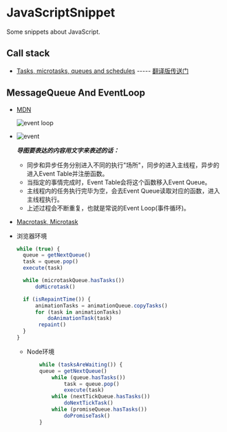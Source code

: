 # JavaScriptSnippet
Some snippets about JavaScript.



## Call stack


* [Tasks, microtasks, queues and schedules](https://jakearchibald.com/2015/tasks-microtasks-queues-and-schedules/)	-----	[翻译版传送门](https://segmentfault.com/a/1190000014940904#articleHeader7)


## MessageQueue And EventLoop

* [MDN](https://developer.mozilla.org/zh-CN/docs/Web/JavaScript/EventLoop)

	![event loop](https://developer.mozilla.org/files/4617/default.svg)
* ![event](https://user-gold-cdn.xitu.io/2017/11/21/15fdd88994142347?imageView2/0/w/1280/h/960/ignore-error/1)	

	***导图要表达的内容用文字来表述的话：***

	- 同步和异步任务分别进入不同的执行"场所"，同步的进入主线程，异步的进入Event Table并注册函数。
	- 当指定的事情完成时，Event Table会将这个函数移入Event Queue。
	- 主线程内的任务执行完毕为空，会去Event Queue读取对应的函数，进入主线程执行。
	- 上述过程会不断重复，也就是常说的Event Loop(事件循环)。
* [Macrotask, Microtask](https://juejin.im/post/5a6309f76fb9a01cab2858b1)
* 浏览器环境

  ```js
  while (true) {
	queue = getNextQueue()
  	task = queue.pop()
  	execute(task)

  	while (microtaskQueue.hasTasks())
  		doMicrotask()

  	if (isRepaintTime()) {
  		animationTasks = animationQueue.copyTasks()
  		for (task in animationTasks)
  			doAnimationTask(task)
  		 repaint()
  	}
  }
  
  ```
  * Node环境
    ```js
    	while (tasksAreWaiting()) {
		queue = getNextQueue()
    		while (queue.hasTasks())
    			task = queue.pop()
    			execute(task)
    		while (nextTickQueue.hasTasks())
    			doNextTickTask()
    		while (promiseQueue.hasTasks())
    			doPromiseTask()
    	}
    ```

